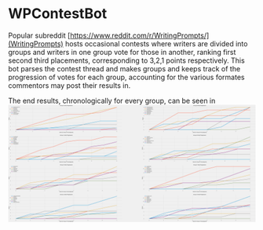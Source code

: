 # WPContestBot

Popular subreddit [https://www.reddit.com/r/WritingPrompts/](WritingPrompts) hosts occasional contests where writers are divided into groups and writers in one group vote for those in another, ranking first second third placements, corresponding to 3,2,1 points respectively. This bot parses the contest thread and makes groups and keeps track of the progression of votes for each group, accounting for the various formates commentors may post their results in. 

The end results, chronologically for every group, can be seen in ![Contest Results](ContestResults.png)
